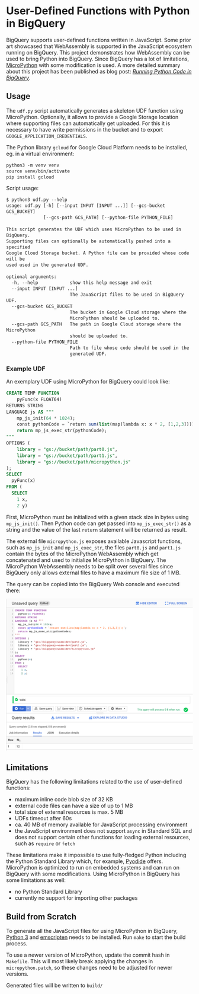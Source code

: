 # User-Defined Functions with Python in BigQuery

BigQuery supports user-defined functions written in JavaScript. Some prior art showcased that WebAssembly is supported in the JavaScript ecosystem running on BigQuery. This project demonstrates how WebAssembly can be used to bring Python into BigQuery. Since BigQuery has a lot of limitations, [MicroPython](https://github.com/micropython/micropython) with some modification is used. A more detailed summary about this project has been published as blog post: _[Running Python Code in BigQuery](https://scholtzan.net/blog/bigquery-udf-python/)_.

## Usage

The `udf.py` script automatically generates a skeleton UDF function using MicroPython. Optionally, it allows to provide a Google Storage location where supporting files can automatically get uploaded. For this it is necessary to have write permissions in the bucket and to export `GOOGLE_APPLICATION_CREDENTIALS`.

The Python library `gcloud` for Google Cloud Platform needs to be installed, eg. in a virtual environment:

```
python3 -m venv venv
source venv/bin/activate
pip install gcloud
``` 

Script usage:

```
$ python3 udf.py --help                                                                                                                                                                                                 
usage: udf.py [-h] [--input INPUT [INPUT ...]] [--gcs-bucket GCS_BUCKET]
              [--gcs-path GCS_PATH] [--python-file PYTHON_FILE]

This script generates the UDF which uses MicroPython to be used in BigQuery.
Supporting files can optionally be automatically pushed into a specified
Google Cloud Storage bucket. A Python file can be provided whose code will be
used used in the generated UDF.

optional arguments:
  -h, --help            show this help message and exit
  --input INPUT [INPUT ...]
                        The JavaScript files to be used in BigQuery UDF.
  --gcs-bucket GCS_BUCKET
                        The bucket in Google Cloud storage where the
                        MicroPython should be uploaded to.
  --gcs-path GCS_PATH   The path in Google Cloud storage where the MicroPython
                        should be uploaded to.
  --python-file PYTHON_FILE
                        Path to file whose code should be used in the
                        generated UDF.
```

### Example UDF

An exemplary UDF using MicroPython for BigQuery could look like:

```sql
CREATE TEMP FUNCTION
    pyFunc(x FLOAT64)
RETURNS STRING
LANGUAGE js AS """
    mp_js_init(64 * 1024);
    const pythonCode = `return sum(list(map(lambda x: x * 2, [1,2,3])))`;
    return mp_js_exec_str(pythonCode);
"""
OPTIONS (
    library = "gs://bucket/path/part0.js",
    library = "gs://bucket/path/part1.js",
    library = "gs://bucket/path/micropython.js"
);
SELECT
  pyFunc(x)
FROM (
  SELECT
    1 x,
    2 y)
```

First, MicroPython must be initialized with a given stack size in bytes using `mp_js_init()`. Then Python code can get passed into `mp_js_exec_str()` as a string and the value of the last `return` statement will be returned as result.

The external file `micropython.js` exposes available Javascript functions, such as `mp_js_init` and `mp_js_exec_str`, the files `part0.js` and `part1.js` contain the bytes of the MicroPython WebAssembly which get concatenated and used to initialize MicroPython in BigQuery. The MicroPython WebAssembly needs to be split over several files since BigQuery only allows external files to have a maximum file size of 1 MB.

The query can be copied into the BigQuery Web console and executed there:

![BigQuery web console](screenshot.png)


## Limitations

BigQuery has the following limitations related to the use of user-defined functions:
* maximum inline code blob size of 32 KB
* external code files can have a size of up to 1 MB
* total size of external resources is max. 5 MB
* UDFs timeout after 60s
* ca. 40 MB of memory available for JavaScript processing environment
* the JavaScript environment does not support `async` in Standard SQL and does not support certain other functions for loading external resources, such as `require` or `fetch`

These limitations make it impossible to use fully-fledged Python including the Python Standard Library which, for example, [Pyodide](https://github.com/iodide-project/pyodide) offers. MicroPython is optimized to run on embedded systems and can run on BigQuery with some modifications. Using MicroPython in BigQuery has some limitations as well:
* no Python Standard Library
* currently no support for importing other packages


## Build from Scratch 

To generate all the JavaScript files for using MicroPython in BigQuery, [Python 3](https://www.python.org/downloads/) and [emscripten](https://emscripten.org/docs/getting_started/downloads.html) needs to be installed. Run `make` to start the build process.

To use a newer version of MicroPython, update the commit hash in `Makefile`. This will most likely break applying the changes in `micropython.patch`, so these changes need to be adjusted for newer versions.

Generated files will be written to `build/`
